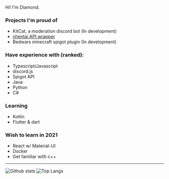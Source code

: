 Hi! I'm Diamond.

### Projects I'm proud of
 - KitCat, a moderation discord bot (In development)
 - [nhentai API wrapper](https://github.com/DiamondMiner88/nhentai)
 - Bedwars minecraft spigot plugin (In development)

### Have experience with (ranked):
 - Typescript/Javascript
 - discord.js
 - Spigot API
 - Java
 - Python
 - C#

### Learning
 - Kotlin
 - Flutter & dart

### Wish to learn in 2021
 - React w/ Material-UI
 - Docker
 - Get familiar with c++
---
![Github stats](https://github-readme-stats.vercel.app/api?username=DiamondMiner88&hide=contribs&theme=tokyonight&show_icons=true&hide_border=true)
![Top Langs](https://github-readme-stats.vercel.app/api/top-langs/?username=DiamondMiner88&hide=contribs&theme=tokyonight&show_icons=true&hide_border=true)
